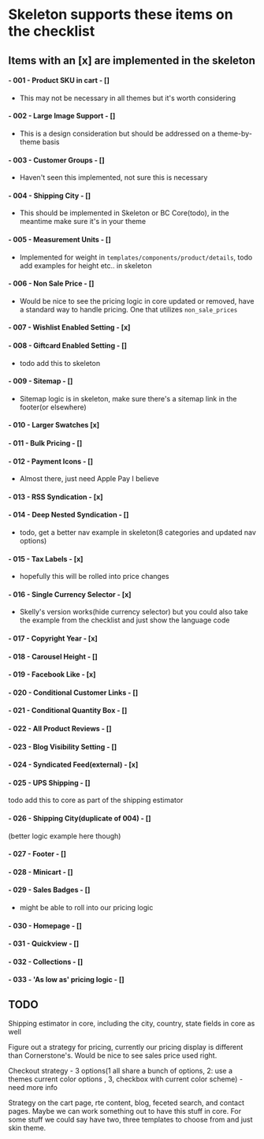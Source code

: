 # Skeleton supports these items on the checklist

## Items with an [x] are implemented in the skeleton

#### - 001 - Product SKU in cart - []
- This may not be necessary in all themes but it's worth considering

#### - 002 - Large Image Support - []
- This is a design consideration but should be addressed on a theme-by-theme basis

#### - 003 - Customer Groups - []
- Haven't seen this implemented, not sure this is necessary

#### - 004 - Shipping City - []
- This should be implemented in Skeleton or BC Core(todo), in the meantime make sure it's in your theme

#### - 005 - Measurement Units - []
- Implemented for weight in `templates/components/product/details`, todo add examples for height etc.. in skeleton

#### - 006 - Non Sale Price - []
- Would be nice to see the pricing logic in core updated or removed, have a standard way to handle pricing. 
 One that utilizes `non_sale_prices`
  
#### - 007 - Wishlist Enabled Setting - [x]

#### - 008 - Giftcard Enabled Setting - []
- todo add this to skeleton

#### - 009 - Sitemap - []
- Sitemap logic is in skeleton, make sure there's a sitemap link in the footer(or elsewhere)

#### - 010 - Larger Swatches [x]

#### - 011 - Bulk Pricing - []

#### - 012 - Payment Icons - []
- Almost there, just need Apple Pay I believe

#### - 013 - RSS Syndication - [x]
 
#### - 014 - Deep Nested Syndication - []
- todo, get a better nav example in skeleton(8 categories and updated nav options)

#### - 015 - Tax Labels - [x]
- hopefully this will be rolled into price changes

#### - 016 - Single Currency Selector - [x]
- Skelly's version works(hide currency selector) but you could also take the example from the checklist and just 
 show the language code
 
#### - 017 - Copyright Year - [x]

#### - 018 - Carousel Height - []

#### - 019 - Facebook Like - [x]

#### - 020 - Conditional Customer Links - []

#### - 021 - Conditional Quantity Box - []

#### - 022 - All Product Reviews - []

#### - 023 - Blog Visibility Setting - []

#### - 024 - Syndicated Feed(external) - [x]

#### - 025 - UPS Shipping - []
todo add this to core as part of the shipping estimator

#### - 026 - Shipping City(duplicate of 004) - []
(better logic example here though)

#### - 027 - Footer - []

#### - 028 - Minicart - []

#### - 029 - Sales Badges - [] 
- might be able to roll into our pricing logic
 
#### - 030 - Homepage - [] 

#### - 031 - Quickview - []

#### - 032 - Collections - []

#### - 033 - 'As low as' pricing logic - []

## TODO
Shipping estimator in core, including the city, country, state fields in core as well

Figure out a strategy for pricing, currently our pricing display is different than Cornerstone's.
Would be nice to see sales price used right.

Checkout strategy - 3 options(1 all share a bunch of options, 2: use a themes current color options , 3, checkbox with current color scheme) - need more info

Strategy on the cart page, rte content, blog, feceted search, and contact pages. 
 Maybe we can work something out
to have this stuff in core.  For some stuff we could say have two, three templates to choose 
from and just skin theme.